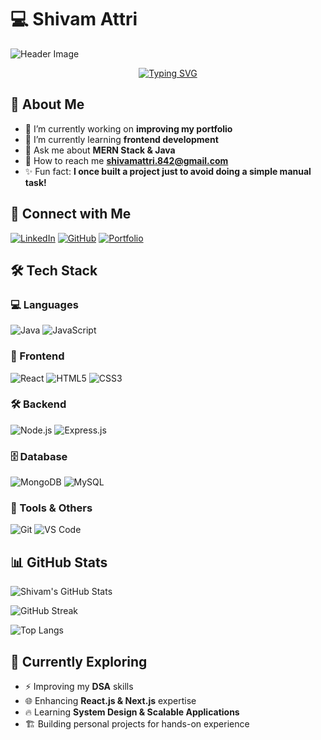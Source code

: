 # 💻 Shivam Attri  

![Header Image](https://github.com/PremApk/PremApk/blob/main/header_.png)

<p align="center">
    <a href="https://git.io/typing-svg"><img src="https://readme-typing-svg.demolab.com?font=Fira+Code&weight=6000&size=28&duration=5304&pause=1000&color36BCF7FF&background=FFD22800&center=true&vCenter=true&width=850&lines=Hello,+I'm+Shivam+Attri,+Welcome+to+My+Profile!+;I+am+a+MERN+and+Java+Developer+;Self+learner;OverThinker" alt="Typing SVG" /></a>
</p>

## 🚀 About Me

- 🔭 I’m currently working on **improving my portfolio**
- 🌱 I’m currently learning **frontend development**
- 💬 Ask me about **MERN Stack & Java**
- 📧 How to reach me **shivamattri.842@gmail.com**
- ✨ Fun fact: **I once built a project just to avoid doing a simple manual task!**

## 📧 Connect with Me

[![LinkedIn](https://img.shields.io/badge/LinkedIn-Connect-0A66C2?style=for-the-badge&logo=linkedin&logoColor=white)](https://www.linkedin.com/in/shivam-attri-bb55862a6)
[![GitHub](https://img.shields.io/badge/GitHub-Follow-181717?style=for-the-badge&logo=github&logoColor=white)](https://github.com/ShivamAttri842)
[![Portfolio](https://img.shields.io/badge/Portfolio-Visit-FF5722?style=for-the-badge&logo=web&logoColor=white)](https://shivam-portfolio.com)

## 🛠️ Tech Stack

### 💻 Languages
![Java](https://img.shields.io/badge/Java-ED8B00?style=flat&logo=java&logoColor=white)
![JavaScript](https://img.shields.io/badge/JavaScript-F7DF1E?style=flat&logo=javascript&logoColor=black)

### 🎨 Frontend
![React](https://img.shields.io/badge/React-61DAFB?style=flat&logo=react&logoColor=black)
![HTML5](https://img.shields.io/badge/HTML5-E34F26?style=flat&logo=html5&logoColor=white)
![CSS3](https://img.shields.io/badge/CSS3-1572B6?style=flat&logo=css3&logoColor=white)

### 🛠 Backend
![Node.js](https://img.shields.io/badge/Node.js-43853D?style=flat&logo=node.js&logoColor=white)
![Express.js](https://img.shields.io/badge/Express.js-000000?style=flat&logo=express&logoColor=white)

### 🗄 Database
![MongoDB](https://img.shields.io/badge/MongoDB-47A248?style=flat&logo=mongodb&logoColor=white)
![MySQL](https://img.shields.io/badge/MySQL-4479A1?style=flat&logo=mysql&logoColor=white)

### 🔧 Tools & Others
![Git](https://img.shields.io/badge/Git-F05032?style=flat&logo=git&logoColor=white)
![VS Code](https://img.shields.io/badge/VS%20Code-007ACC?style=flat&logo=visual-studio-code&logoColor=white)

## 📊 GitHub Stats

![Shivam's GitHub Stats](https://github-readme-stats.vercel.app/api?username=ShivamAttri842&show_icons=true&theme=radical)

![GitHub Streak](https://github-readme-streak-stats.herokuapp.com/?user=ShivamAttri842&theme=radical)

![Top Langs](https://github-readme-stats.vercel.app/api/top-langs?username=ShivamAttri842&show_icons=true&locale=en&layout=compact&theme=radical)

## 🎯 Currently Exploring
- ⚡ Improving my **DSA** skills
- 🌐 Enhancing **React.js & Next.js** expertise
- 🔥 Learning **System Design & Scalable Applications**
- 🏗 Building personal projects for hands-on experience

